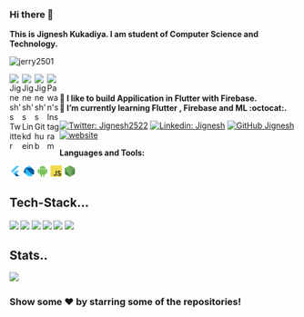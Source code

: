 ### Hi there 👋
<b> This is Jignesh Kukadiya. I am student of Computer Science and Technology. </b>
 
 <p align="left"> <img src="https://komarev.com/ghpvc/?username=jerry2501&label=Views&color=blue&style=plastic" alt="jerry2501" /> </p>
 
 <a href="https://twitter.com/Jignesh2522">
  <img align="left" alt="Jignesh's Twitter" width="22px" src="https://cdn.jsdelivr.net/npm/simple-icons@v3/icons/twitter.svg" />
</a>
<a href="https://linkedin.com/in/jignesh-kukadiya-0b7852193">
  <img align="left" alt="Jignesh's Linkdein" width="22px" src="https://cdn.jsdelivr.net/npm/simple-icons@v3/icons/linkedin.svg" />
</a>
<a href="https://github.com/jerry2501">
  <img align="left" alt="Jignesh's Github" width="22px" src="https://cdn.jsdelivr.net/npm/simple-icons@v3/icons/github.svg" />
</a>
<a href="https://instagram.com/jignesh_.kukadiya/">
  <img align="left" alt="Pawan's Instagram" width="22px" src="https://cdn.jsdelivr.net/npm/simple-icons@v3/icons/instagram.svg" />
</a>
 <br>
 <b><br>
 🔭 I like to build Appilication in Flutter with Firebase.<br>
 🌱 I’m currently learning Flutter , Firebase and ML :octocat:.</b>
 <br>
 
 [![Twitter: Jignesh2522](https://img.shields.io/twitter/follow/Jignesh2522?style=social)](https://twitter.com/Jignesh2522)
[![Linkedin: Jignesh](https://img.shields.io/badge/-Jignesh-blue?style=flat-square&logo=Linkedin&logoColor=white&link=https://www.linkedin.com/in/jignesh-kukadiya-0b7852193/)](https://www.linkedin.com/in/jignesh-kukadiya-0b7852193/)
[![GitHub Jignesh](https://img.shields.io/github/followers/jerry2501?label=follow&style=social)](https://github.com/jerry2501)
[![website](https://img.shields.io/badge/PortfolioWebsite-Jignesh-Kukadiya?style=flat-square&logo=google-chrome)](https://vibrant-colden-46fc7a.netlify.app/)

**Languages and Tools:**  

<code><img height="20" src="https://raw.githubusercontent.com/github/explore/80688e429a7d4ef2fca1e82350fe8e3517d3494d/topics/flutter/flutter.png"></code>
<code><img height="20" src="https://raw.githubusercontent.com/github/explore/80688e429a7d4ef2fca1e82350fe8e3517d3494d/topics/dart/dart.png"></code>
<code><img height="20" src="https://raw.githubusercontent.com/github/explore/80688e429a7d4ef2fca1e82350fe8e3517d3494d/topics/android/android.png"></code>
<code><img height="20" src="https://raw.githubusercontent.com/github/explore/80688e429a7d4ef2fca1e82350fe8e3517d3494d/topics/javascript/javascript.png"></code>
<code><img height="20" src="https://raw.githubusercontent.com/github/explore/80688e429a7d4ef2fca1e82350fe8e3517d3494d/topics/nodejs/nodejs.png"></code>    


## Tech-Stack...

 ####  ![](https://img.shields.io/badge/Flutter-%7C%7C-blue) ![](https://img.shields.io/badge/NodeJS-%7C-0%2C%2022%2C%20100) ![](https://img.shields.io/badge/Flutter%20Web-%7C%7C-blue) ![](https://img.shields.io/badge/Java-%7C-yellow) ![](https://img.shields.io/badge/C++-%7C%7C-yellowgreen) ![](https://img.shields.io/badge/Adobe%20XD-%7C%7C-blueviolet)
 
## Stats..

<img src="https://github-readme-stats.vercel.app/api?username=jerry2501&&show_icons=true&title_color=ffffff&icon_color=dd4629&text_color=daf7dc&bg_color=191919">

### Show some ❤️ by starring some of the repositories!
